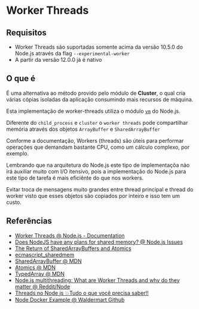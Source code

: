 # Worker Threads

## Requisitos

- Worker Threads são suportadas somente acima da versão 10.5.0 do Node.js através da flag `--experimental-worker`
- A partir da versão 12.0.0 já é nativo

## O que é

É uma alternativa ao método provido pelo módulo de **Cluster**, o qual cria várias cópias isoladas da aplicação consumindo mais recursos de máquina.

Esta implementação de worker-threads utiliza o módulo [`vm`](https://nodejs.org/api/vm.html) do Node.js.

Diferente do `child_process` e `cluster` o `worker threads` pode compartilhar memória através dos objetos `ArrayBuffer` e `SharedArrayBuffer`

Conforme a documentação, Workers (threads) são úteis para performar operações que demandam bastante CPU, como um cálculo complexo, por exemplo.

Lembrando que na arquitetura do Node.js este tipo de implementaçõa nào irá auxiliar muito com I/O itensivo, pois a implementação do Node.js para este tipo de tarefa é mais eficiênte do que nos workers.

Evitar troca de mensagens muito grandes entre thread principal e thread do worker visto que esses objetos são copiados por inteiro e isso tem um custo.

## Referências

- [Worker Threads @ Node.js - Documentation](https://nodejs.org/api/worker_threads.html)
- [Does NodeJS have any plans for shared memory? @ Node.js Issues](https://github.com/nodejs/help/issues/560)
- [The Return of SharedArrayBuffers and Atomics](https://www.sitepen.com/blog/the-return-of-sharedarraybuffers-and-atomics/)
- [ecmascript_sharedmem](https://github.com/tc39/ecmascript_sharedmem)
- [SharedArrayBuffer @ MDN](https://developer.mozilla.org/en-US/docs/Web/JavaScript/Reference/Global_Objects/SharedArrayBuffer)
- [Atomics @ MDN](https://developer.mozilla.org/en-US/docs/Web/JavaScript/Reference/Global_Objects/Atomics)
- [TypedArray @ MDN](https://developer.mozilla.org/en-US/docs/Web/JavaScript/Reference/Global_Objects/TypedArray)
- [Node.js multithreading: What are Worker Threads and why do they matter @ Reddit/Node](https://blog.logrocket.com/node-js-multithreading-what-are-worker-threads-and-why-do-they-matter-48ab102f8b10/)
- [Threads no Node js 💥Tudo o que você precisa saber!!](https://youtu.be/AGLq2stqAyY)
- [Node Docker Example @ Waldermart Github](https://github.com/waldemarnt/node-docker-example)
